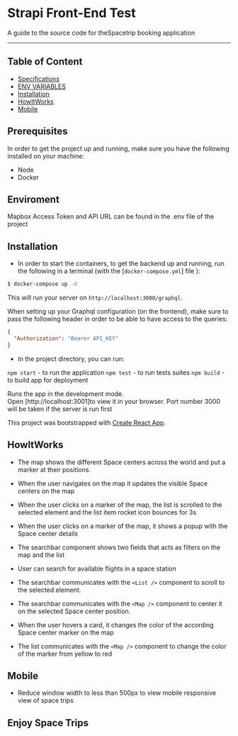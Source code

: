 # Strapi Front-End Test

A guide to the source code for theSpacetrip booking application

---

## Table of Content

- [Specifications](#Prerequisites)
- [ENV VARIABLES](#Enviroment)
- [Installation](#Installation)
- [HowItWorks](#HowItWorks)
- [Mobile](#Mobile)

## Prerequisites

In order to get the project up and running, make sure you have the following installed on your machine:

- Node
- Docker

## Enviroment

Mapbox Access Token and API URL can be found in the .env file of the project

## Installation

- In order to start the containers, to get the backend up and running, run the following in a terminal (with the [`docker-compose.yml`] file ):

```sh
$ docker-compose up -d
```

This will run your server on `http://localhost:3000/graphql`.

When setting up your Graphql configuration (on the frontend), make sure to pass the following header in order to be able to have access to the queries:

```json
{
  "Authorization": "Bearer API_KEY"
}
```

- In the project directory, you can run:

`npm start` - to run the application
`npm test` - to run tests suites
`npm build` - to build app for deployment

Runs the app in the development mode.\
Open [http://localhost:3001]to view it in your browser. Port number 3000 will be taken if the server is run first

This project was bootstrapped with [Create React App](https://github.com/facebook/create-react-app).

## HowItWorks

- The map shows the different Space centers across the world and put a marker at their positions.

- When the user navigates on the map it updates the visible Space centers on the map

- When the user clicks on a marker of the map, the list is scrolled to the selected element and the list item rocket icon bounces for 3s

- When the user clicks on a marker of the map, it shows a popup with the Space center details

- The searchbar component shows two fields that acts as filters on the map and the list

- User can search for available flights in a space station

- The searchbar communicates with the `<List />` component to scroll to the selected element.

- The searchbar communicates with the `<Map />` component to center it on the selected Space center position.

- When the user hovers a card, it changes the color of the according Space center marker on the map

- The list communicates with the `<Map />` component to change the color of the marker from yellow to red

## Mobile

- Reduce window width to less than 500px to view mobile responsive view of space trips

## Enjoy Space Trips
